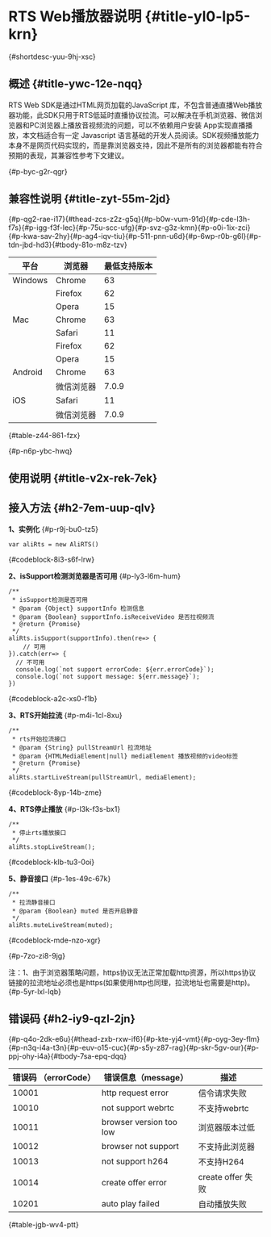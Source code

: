 RTS Web播放器说明 {#title-yl0-lp5-krn}
=================================

{#shortdesc-yuu-9hj-xsc}

概述 {#title-ywc-12e-nqq}
-----------------------

RTS Web SDK是通过HTML网页加载的JavaScript 库，不包含普通直播Web播放器功能，此SDK只用于RTS低延时直播协议拉流。可以解决在手机浏览器、微信浏览器和PC浏览器上播放音视频流的问题，可以不依赖用户安装 App实现直播播放，本文档适合有一定 Javascript 语言基础的开发人员阅读。SDK视频播放能力本身不是网页代码实现的，而是靠浏览器支持，因此不是所有的浏览器都能有符合预期的表现，其兼容性参考下文建议。

{#p-byc-g2r-qgr}

兼容性说明 {#title-zyt-55m-2jd}
--------------------------

{#p-qg2-rae-i17}{#thead-zcs-z2z-g5q}{#p-b0w-vum-91d}{#p-cde-l3h-f7s}{#p-igg-f3f-lec}{#p-75u-scc-ufg}{#p-svz-g3z-kmn}{#p-o0i-1ix-zci}{#p-kwa-sav-2hy}{#p-ag4-iqv-tiu}{#p-511-pnn-u6d}{#p-6wp-r0b-g6l}{#p-tdn-jbd-hd3}{#tbody-81o-m8z-tzv}

|   平台    |   浏览器   | 最低支持版本 |
|---------|---------|--------|
| Windows | Chrome  | 63     |
|         | Firefox | 62     |
|         | Opera   | 15     |
| Mac     | Chrome  | 63     |
|         | Safari  | 11     |
|         | Firefox | 62     |
|         | Opera   | 15     |
| Android | Chrome  | 63     |
|         | 微信浏览器   | 7.0.9  |
| iOS     | Safari  | 11     |
|         | 微信浏览器   | 7.0.9  |

{#table-z44-861-fzx}

{#p-n6p-ybc-hwq}

使用说明 {#title-v2x-rek-7ek}
-------------------------

接入方法 {#h2-7em-uup-qlv}
----------------------

**1、实例化** {#p-r9j-bu0-tz5}

    var aliRts = new AliRTS()

{#codeblock-8i3-s6f-lrw}

**2、isSupport检测浏览器是否可用** {#p-ly3-l6m-hum}

    /** 
     * isSupport检测是否可用 
     * @param {Object} supportInfo 检测信息 
     * @param {Boolean} supportInfo.isReceiveVideo 是否拉视频流 
     * @return {Promise}  
     */ 
    aliRts.isSupport(supportInfo).then(re=> { 
        // 可用 
    }).catch(err=> { 
      // 不可用 
      console.log(`not support errorCode: ${err.errorCode}`); 
      console.log(`not support message: ${err.message}`); 
    })

{#codeblock-a2c-xs0-f1b}

**3、RTS开始拉流** {#p-m4i-1cl-8xu}

    /** 
     * rts开始拉流接口 
     * @param {String} pullStreamUrl 拉流地址 
     * @param {HTMLMediaElement|null} mediaElement 播放视频的video标签 
     * @return {Promise}  
     */ 
    aliRts.startLiveStream(pullStreamUrl, mediaElement);

{#codeblock-8yp-14b-zme}

**4、RTS停止播放** {#p-l3k-f3s-bx1}

    /** 
     * 停止rts播放接口 
     */ 
    aliRts.stopLiveStream();

{#codeblock-klb-tu3-0oi}

**5、静音接口** {#p-1es-49c-67k}

    /** 
     * 拉流静音接口 
     * @param {Boolean} muted 是否开启静音 
     */ 
    aliRts.muteLiveStream(muted);

{#codeblock-mde-nzo-xgr}

{#p-7zo-zi8-9jg}

注：1、由于浏览器策略问题，https协议无法正常加载http资源，所以https协议链接的拉流地址必须也是https(如果使用http也同理，拉流地址也需要是http)。{#p-5yr-lxl-lqb}

错误码 {#h2-iy9-qzl-2jn}
---------------------

{#p-q4o-2dk-e6u}{#thead-zxb-rxw-if6}{#p-kte-yj4-vmt}{#p-oyg-3ey-flm}{#p-n3q-i4a-t3n}{#p-euv-o15-cuc}{#p-s5y-z87-rag}{#p-skr-5gv-our}{#p-ppj-ohy-i4a}{#tbody-7sa-epq-dqq}

| 错误码 （errorCode） |      错误信息（message）      |       描述        |
|-----------------|-------------------------|-----------------|
| 10001           | http request error      | 信令请求失败          |
| 10010           | not support webrtc      | 不支持webrtc       |
| 10011           | browser version too low | 浏览器版本过低         |
| 10012           | browser not support     | 不支持此浏览器         |
| 10013           | not support h264        | 不支持H264         |
| 10014           | create offer error      | create offer 失败 |
| 10201           | auto play failed        | 自动播放失败          |

{#table-jgb-wv4-ptt}

